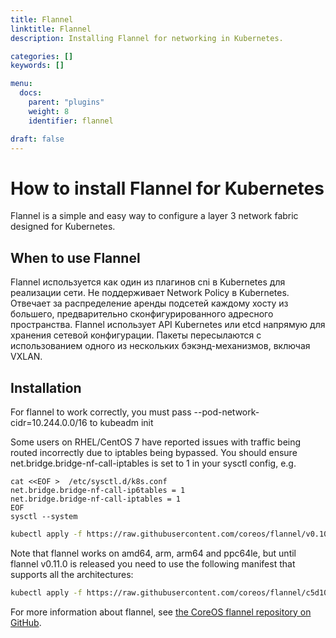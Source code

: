 ```yaml
---
title: Flannel
linktitle: Flannel
description: Installing Flannel for networking in Kubernetes.

categories: []
keywords: []

menu:
  docs:
    parent: "plugins"
    weight: 8
    identifier: flannel

draft: false
---
```


# How to install Flannel for Kubernetes

Flannel is a simple and easy way to configure a layer 3 network fabric designed for Kubernetes.


## When to use Flannel
Flannel используется как один из плагинов cni в Kubernetes для реализации сети. Не поддерживает Network Policy в Kubernetes. Отвечает за распределение аренды подсетей каждому хосту из большего, предварительно сконфигурированного адресного пространства. Flannel использует API Kubernetes или etcd напрямую для хранения сетевой конфигурации. Пакеты пересылаются с использованием одного из нескольких бэкэнд-механизмов, включая VXLAN.

## Installation
For flannel to work correctly, you must pass --pod-network-cidr=10.244.0.0/16 to kubeadm init

Some users on RHEL/CentOS 7 have reported issues with traffic being routed incorrectly due to iptables being bypassed. You should ensure net.bridge.bridge-nf-call-iptables is set to 1 in your sysctl config, e.g.
```
cat <<EOF >  /etc/sysctl.d/k8s.conf
net.bridge.bridge-nf-call-ip6tables = 1
net.bridge.bridge-nf-call-iptables = 1
EOF
sysctl --system
```


```bash
kubectl apply -f https://raw.githubusercontent.com/coreos/flannel/v0.10.0/Documentation/kube-flannel.yml
```

Note that flannel works on amd64, arm, arm64 and ppc64le, but until flannel v0.11.0 is released you need to use the following manifest that supports all the architectures:

```bash
kubectl apply -f https://raw.githubusercontent.com/coreos/flannel/c5d10c8/Documentation/kube-flannel.yml
```

For more information about flannel, see [the CoreOS flannel repository on GitHub](https://github.com/coreos/flannel).